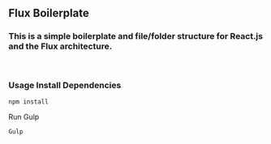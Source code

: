 ## Flux Boilerplate

### This is a simple boilerplate and file/folder structure for React.js and the Flux architecture.

</br>

### Usage Install Dependencies

```
npm install
```

Run Gulp

```
Gulp
```
